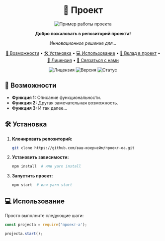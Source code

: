 <h1 align="center">🚀 Проект </h1>

<p align="center">
  <img src="ссылка на изображение или GIF" alt="Пример работы проекта">
</p>

<p align="center">
  <strong>Добро пожаловать в репозиторий проекта!</strong>
</p>

<p align="center">
  <em>Инновационное решение для...</em>
</p>

<p align="center">
  <a href="#-возможности">🚀 Возможности</a> •
  <a href="#-установка">🛠 Установка</a> •
  <a href="#-использование">💻 Использование</a> •
  <a href="#-вклад-в-проект">🤝 Вклад в проект</a> •
  <a href="#-лицензия">📄 Лицензия</a> •
  <a href="#-связаться-с-нами">📧 Связаться с нами</a>
</p>

<div align="center">
  <img src="https://img.shields.io/badge/license-MIT-blue.svg" alt="Лицензия">
  <img src="https://img.shields.io/badge/version-1.0-brightgreen.svg" alt="Версия">
  <img src="https://img.shields.io/badge/status-stable-green.svg" alt="Статус">
</div>

## 🚀 Возможности

- **Функция 1:** Описание функциональности.
- **Функция 2:** Другая замечательная возможность.
- **Функция 3:** И так далее...

## 🛠 Установка

1. **Клонировать репозиторий:**
    ```bash
    git clone https://github.com/ваш-юзернейм/проект-oa.git
    ```

2. **Установить зависимости:**
    ```bash
    npm install  # или yarn install
    ```

3. **Запустить проект:**
    ```bash
    npm start  # или yarn start
    ```

## 💻 Использование

Просто выполните следующие шаги:

```javascript
const projecta = require('проект-a');

projecta.start();
